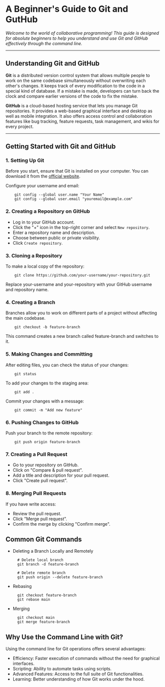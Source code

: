 # A Beginner's Guide to Git and GutHub

*Welcome to the world of collaborative programming! This guide is designed for absolute beginners to help you understand and use Git and GitHub effectively through the command line.*

---

## Understanding Git and GitHub

**Git** is a distributed version control system that allows multiple people to work on the same codebase simultaneously without overwriting each other's changes. It keeps track of every modification to the code in a special kind of database. If a mistake is made, developers can turn back the clock and compare earlier versions of the code to fix the mistake.

**GitHub** is a cloud-based hosting service that lets you manage Git repositories. It provides a web-based graphical interface and desktop as well as mobile integration. It also offers access control and collaboration features like bug tracking, feature requests, task management, and wikis for every project.

---

## Getting Started with Git and GitHub

### 1. Setting Up Git

Before you start, ensure that Git is installed on your computer. You can download it from the [official website](https://git-scm.com/downloads).

Configure your username and email:

        git config --global user.name "Your Name"
        git config --global user.email "youremail@example.com"

### 2. Creating a Repository on GitHub

- Log in to your GitHub account.
- Click the "+" icon in the top-right corner and select `New repository`.
- Enter a repository name and description.
- Choose between public or private visibility.
- Click `Create repository`.

### 3. Cloning a Repository

To make a local copy of the repository:

        git clone https://github.com/your-username/your-repository.git

Replace your-username and your-repository with your GitHub username and repository name.

### 4. Creating a Branch

Branches allow you to work on different parts of a project without affecting the main codebase.

        git checkout -b feature-branch

This command creates a new branch called feature-branch and switches to it.

### 5. Making Changes and Committing

After editing files, you can check the status of your changes:

        git status

To add your changes to the staging area:

        git add .

Commit your changes with a message:

        git commit -m "Add new feature"


### 6. Pushing Changes to GitHub

Push your branch to the remote repository:

        git push origin feature-branch

### 7. Creating a Pull Request

- Go to your repository on GitHub.
- Click on "Compare & pull request".
- Add a title and description for your pull request.
- Click "Create pull request".

### 8. Merging Pull Requests

If you have write access:

- Review the pull request.
- Click "Merge pull request".
- Confirm the merge by clicking "Confirm merge".

## Common Git Commands

- Deleting a Branch Locally and Remotely

        # Delete local branch
        git branch -d feature-branch

        # Delete remote branch
        git push origin --delete feature-branch

- Rebasing

        git checkout feature-branch
        git rebase main

- Merging

        git checkout main
        git merge feature-branch

## Why Use the Command Line with Git?

Using the command line for Git operations offers several advantages:

- Efficiency: Faster execution of commands without the need for graphical interfaces.
- Scripting: Ability to automate tasks using scripts.
- Advanced Features: Access to the full suite of Git functionalities.
- Learning: Better understanding of how Git works under the hood.
